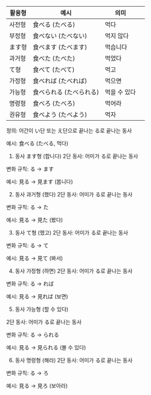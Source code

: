 | 활용형 | 예시            | 의미      |   |
| --- | ------------- | ------- | - |
| 사전형 | 食べる (たべる)     | 먹다      |   |
| 부정형 | 食べない (たべない)   | 먹지 않다   |   |
| ます형 | 食べます (たべます)   | 먹습니다    |   |
| 과거형 | 食べた (たべた)     | 먹었다     |   |
| て형  | 食べて (たべて)     | 먹고      |   |
| 가정형 | 食べれば (たべれば)   | 먹으면     |   |
| 가능형 | 食べられる (たべられる) | 먹을 수 있다 |   |
| 명령형 | 食べろ (たべろ)     | 먹어라     |   |
| 권유형 | 食べよう (たべよう)   | 먹자      |   |

정의: 어간이 い단 또는 え단으로 끝나는 る로 끝나는 동사

예시: 食べる (たべる, 먹다)

1. 동사 ます형 (합니다)
2단 동사: 어미가 る로 끝나는 동사

변화 규칙: る → ます

예시: 見る → 見ます (봅니다)

2. 동사 과거형 (했다)
2단 동사: 어미가 る로 끝나는 동사

변화 규칙: る → た

예시: 見る → 見た (봤다)

3. 동사 て형 (했고)
2단 동사: 어미가 る로 끝나는 동사

변화 규칙: る → て

예시: 見る → 見て (봐서)

4. 동사 가정형 (하면)
2단 동사: 어미가 る로 끝나는 동사

변화 규칙: る → れば

예시: 見る → 見れば (보면)

5. 동사 가능형 (할 수 있다)

2단 동사: 어미가 る로 끝나는 동사

변화 규칙: る → られる

예시: 見る → 見られる (볼 수 있다)

6. 동사 명령형 (해라)
2단 동사: 어미가 る로 끝나는 동사

변화 규칙: る → ろ

예시: 見る → 見ろ (보아라)
